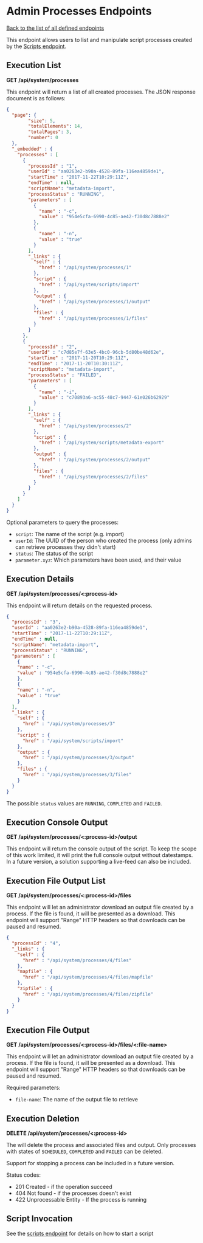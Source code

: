 # Admin Processes Endpoints
[Back to the list of all defined endpoints](endpoints.md)

This endpoint allows users to list and manipulate script processes created by the [Scripts endpoint](scripts-endpoint.md).

## Execution List
**GET /api/system/processes**

This endpoint will return a list of all created processes. The JSON response document is as follows:

```json
{
  "page": {
      	"size": 5,
      	"totalElements": 14,
      	"totalPages": 3,
      	"number": 0
  },
  "_embedded" : {
    "processes" : [
      {
        "processId" : "1",
        "userId" : "aa0263e2-b90a-4528-89fa-116ea4859de1",
        "startTime" : "2017-11-22T10:29:11Z",
        "endTime" : null,
        "scriptName": "metadata-import",
        "processStatus" : "RUNNING",
        "parameters" : [
          {
            "name" : "-c",
            "value" : "954e5cfa-6990-4c85-ae42-f30d8c7888e2"
          },
          {
            "name" : "-n",
            "value" : "true"
          }
        ],
        "_links" : {
          "self" : {
            "href" : "/api/system/processes/1"
          },
          "script" : {
            "href" : "/api/system/scripts/import"
          },
          "output" : {
            "href" : "/api/system/processes/1/output"
          },
          "files" : {
            "href" : "/api/system/processes/1/files"
          }
        }
      },
      {
        "processId" : "2",
        "userId" : "c7d85e7f-63e5-4bc0-96cb-5d80be48d62e",
        "startTime" : "2017-11-20T10:29:11Z",
        "endTime" : "2017-11-20T10:30:11Z",
        "scriptName": "metadata-import",
        "processStatus" : "FAILED",
        "parameters" : [
          {
            "name" : "-i",
            "value" : "c70893a6-ac55-48c7-9447-61e026b62929"
          }
        ],
        "_links" : {
          "self" : {
            "href" : "/api/system/processes/2"
          },
          "script" : {
            "href" : "/api/system/scripts/metadata-export"
          },
          "output" : {
            "href" : "/api/system/processes/2/output"
          },
          "files" : {
            "href" : "/api/system/processes/2/files"
          }
        }
      }
    ]
  }
}
```

Optional parameters to query the processes:
* `script`: The name of the script (e.g. import)
* `userId`: The UUID of the person who created the process (only admins can retrieve processes they didn't start)
* `status`: The status of the script
* `parameter.xyz`: Which parameters have been used, and their value

## Execution Details
**GET /api/system/processes/<:process-id>**

This endpoint will return details on the requested process.

```json
{
  "processId" : "3",
  "userId" : "aa0263e2-b90a-4528-89fa-116ea4859de1",
  "startTime" : "2017-11-22T10:29:11Z",
  "endTime" : null,              
  "scriptName": "metadata-import",
  "processStatus" : "RUNNING",
  "parameters" : [
    {
    "name" : "-c",
    "value" : "954e5cfa-6990-4c85-ae42-f30d8c7888e2"
    },
    {
    "name" : "-n",
    "value" : "true"
    }
  ],
  "_links" : {
    "self" : {
      "href" : "/api/system/processes/3"
    },
    "script" : {
      "href" : "/api/system/scripts/import"
    },
    "output" : {
      "href" : "/api/system/processes/3/output"
    },
    "files" : {
      "href" : "/api/system/processes/3/files"
    }
  }
}
```

The possible `status` values are `RUNNING`, `COMPLETED` and `FAILED`.

## Execution Console Output
**GET /api/system/processes/<:process-id>/output**

This endpoint will return the console output of the script. To keep the scope of this work limited, it will print the full console output without datestamps.
In a future version, a solution supporting a live-feed can also be included.

## Execution File Output List
**GET /api/system/processes/<:process-id>/files**

This endpoint will let an administrator download an output file created by a process. If the file is found, it will be presented as a download. This endpoint will support "Range" HTTP headers so that downloads can be paused and resumed.

```json
{
  "processId" : "4",
  "_links" : {
    "self" : {
      "href" : "/api/system/processes/4/files"
    },
    "mapfile" : {
      "href" : "/api/system/processes/4/files/mapfile"
    },
    "zipfile" : {
      "href" : "/api/system/processes/4/files/zipfile"
    }
  }
}
```

## Execution File Output
**GET /api/system/processes/<:process-id>/files/<:file-name>**

This endpoint will let an administrator download an output file created by a process. If the file is found, it will be presented as a download. This endpoint will support "Range" HTTP headers so that downloads can be paused and resumed.

Required parameters:
* `file-name`: The name of the output file to retrieve

## Execution Deletion
**DELETE /api/system/processes/<:process-id>**

The will delete the process and associated files and output. Only processes with states of `SCHEDULED`, `COMPLETED` and `FAILED` can be deleted. 

Support for stopping a process can be included in a future version.

Status codes:
* 201 Created - if the operation succeed
* 404 Not found - if the processes doesn't exist
* 422 Unprocessable Entity - If the process is running


## Script Invocation

See the [scripts endpoint](scripts-endpoint.md#script-invocation) for details on how to start a script
